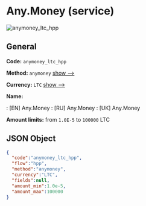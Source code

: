 
# Any.Money (service) 
![anymoney_ltc_hpp](https://static.openfintech.io/payment_methods/anymoney_ltc_hpp/logo.svg?w=400&c=v0.59.26#w200)  

## General 
 
**Code:** `anymoney_ltc_hpp` 
 
**Method:** `anymoney` 
 [show -->](/payment-methods/anymoney/) 
 
**Currency:** `LTC` [show -->](/currencies/LTC/) 
 
**Name:** 
 
:	[EN] Any.Money 
:	[RU] Any.Money 
:	[UK] Any.Money 
 
**Amount limits:** from `1.0E-5` to `100000` LTC 

## JSON Object 

```json
{
  "code":"anymoney_ltc_hpp",
  "flow":"hpp",
  "method":"anymoney",
  "currency":"LTC",
  "fields":null,
  "amount_min":1.0e-5,
  "amount_max":100000
}
```  
